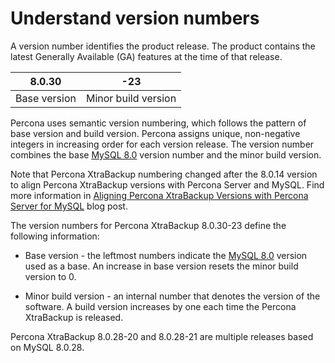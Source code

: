 # Understand version numbers

A version number identifies the product release. The product contains the latest Generally Available (GA) features at the time of that release.

| 8.0.30 | -23 |
|---|---|
| Base version | Minor build version |

Percona uses semantic version numbering, which follows the pattern of base version and build version. Percona assigns unique, non-negative integers in increasing order for each version release. The version number combines the base [MySQL 8.0](https://dev.mysql.com/doc/relnotes/mysql/8.0/en/) version number and the minor build version.

Note that Percona XtraBackup numbering changed after the 8.0.14 version to align Percona XtraBackup versions with Percona Server and MySQL. Find more information in [Aligning Percona XtraBackup Versions with Percona Server for MySQL](https://www.percona.com/blog/2020/08/18/aligning-percona-xtrabackup-versions-with-percona-server-for-mysql/) blog post.

The version numbers for Percona XtraBackup 8.0.30-23 define the following information:

* Base version - the leftmost numbers indicate the [MySQL 8.0](https://dev.mysql.com/doc/relnotes/mysql/8.0/en/) version used as a base. An increase in base version resets the minor build version to 0.  

* Minor build version - an internal number that denotes the version of the software. A build version increases by one each time the Percona XtraBackup is released.

Percona XtraBackup 8.0.28-20 and 8.0.28-21 are multiple releases based on MySQL 8.0.28.


